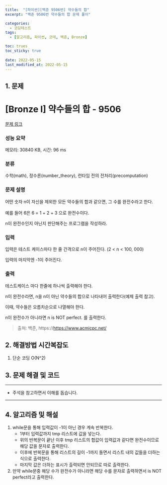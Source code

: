 ```yaml
---
title:  "[파이썬][백준 9506번] 약수들의 합"
excerpt: "백준 9506번 약수들의 합 문제 풀이"

categories:
  - 코딩테스트
tags:
  - [알고리즘, 파이썬, 코테, 백준, Bronze]

toc: trues
toc_sticky: true
 
date: 2022-05-15
last_modified_at: 2022-05-15
---
```



## 1. 문제

# [Bronze I] 약수들의 합 - 9506 

[문제 링크](https://www.acmicpc.net/problem/9506) 

### 성능 요약

메모리: 30840 KB, 시간: 96 ms

### 분류

수학(math), 정수론(number_theory), 런타임 전의 전처리(precomputation)

### 문제 설명

<p>어떤 숫자 n이 자신을 제외한 모든 약수들의 합과 같으면, <span style="line-height:1.6em">그 수를 완전수라고 한다. </span></p>

<p>예를 들어 6은 6 = 1 + 2 + 3 으로 완전수이다.</p>

<p>n이 완전수인지 아닌지 판단해주는 프로그램을 작성하라.</p>

### 입력 

 <p>입력은 테스트 케이스마다 한 줄 간격으로 n이 주어진다. (2 < n < 100, 000)</p>

<p>입력의 마지막엔 -1이 주어진다.</p>

### 출력 

 <p>테스트케이스 마다 한줄에 하나씩 출력해야 한다.</p>

<p>n이 완전수라면, n을 n이 아닌 약수들의 합으로 나타내어 출력한다(예제 출력 참고).</p>

<p>이때, 약수들은 오름차순으로 나열해야 한다.</p>

<p>n이 완전수가 아니라면 n is NOT perfect. 를 출력한다.</p>



> 출처: 백준, https://https://www.acmicpc.net/

## 2. 해결방법 시간복잡도
1. 단순 코딩 O(N^2)


## 3. 문제 해결 및 코드
--- 

<script src="https://gist.github.com/godhin/a6d9c94e0f4dc1ad02be4c48686f1870.js"></script>

- 주석을 참고하면서 이해를 돕습니다.
---

## 4. 알고리즘 및 해설

1. while문을 통해 입력값이 -1이 아닌 경우 계속 반복한다.
    - 1부터 입력값까지 tmp 리스트에 값을 넣는다.
    - 위의 반복문이 끝난 이후 tmp 리스트의 합값이 입력값과 같다면 완전수이므로 해당 값을 문자로 출력한다.
    - 이후에 반복문을 통해 리스트의 길이 -1까지 돌면서 리스트 내의 값들을 더하는 식으로 출력한다.
    - 마지막 값은 더하는 표시가 출력되면 안되므로 따로 출력한다.
2. 만약 while문중 해당 수가 완전수가 아니라면 해당 수를 문자로 출력하면서 is NOT perfect라고 출력한다.